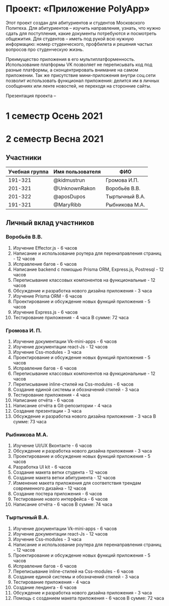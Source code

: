 # Проект: «Приложение PolyApp»

Этот проект создан для абитуриентов и студентов Московского Политеха.
Для абитуриентов – изучить направления, узнать, что нужно сдать для поступления, какие документы потребуются и посмотреть общежития.
Для студентов – иметь под рукой всю нужную информацию: номер студенческого, профбилета и решения частых вопросов про студенческую жизнь.

Преимущество приложения в его мультиплатформенность. Использование платформы VK позволяет не переписывать код под разные платформы, а сконцентрировать внимание на самом приложении. Так же присутствие мини-приложения внутри соц.сети позволит использовать функционал приложения: делится им в личных сообщениях или ленте новостей, не переходя на сторонние сайты.

Презентация проекта –

# 1 семестр Осень 2021

# 2 семестр Весна 2021

## Участники

| Учебная группа | Имя пользователя | ФИО            |
| -------------- | ---------------- | -------------- |
| 191-321        | @kidmustrun      | Громова И.П.   |
| 201-321        | @UnknownRakon    | Воробьёв В.В.  |
| 201-322        | @aposDupos       | Тыртычный В.А. |
| 191-321        | @MaryRibb        | Рыбникова М.А. |

## Личный вклад участников

### Воробьёв В.В.

1. Изучение Effector.js - 6 часов
2. Написание и использование роутера для перенаправления страниц - 12 часов
3. Исправление багов - 6 часов
4. Написание backend с помощью Prisma ORM, Express.js, Postresql - 12 часов
5. Переписывание классовых компонентов на функциональные - 12 часов
6. Обсуждение и разработка нового дизайна приложения - 3 часа
7. Изучение Prisma ORM - 6 часов
8. Проектирование и обсуждение новых функций приложения - 5 часов
9. Изучение Express.js - 6 часов
10. Тестирование приложения - 4 часа
    В сумме: 72 часа

### Громова И. П.

1. Изучение документации Vk-mini-apps - 6 часов
2. Изучение документации react-Js - 12 часов
3. Изучение Css-modules - 3 часа
4. Проектирование и обсуждение новых функций приложения - 5 часов
5. Исправление багов - 6 часов
6. Переписывание классовых компонентов на функциональные - 12 часов
7. Переписывание inline-стилей на Css-modules - 6 часов
8. Создание единой системы и обозначений стилей - 3 часа
9. Тестирование приложения - 4 часа
10. Написание отчёта - 6 часов
11. Написание отчёта в Git-репозитории - 4 часа
12. Создание презентации - 3 часа
13. Обсуждение и разработка нового дизайна приложения - 3 часа
    В сумме: 73 часа

### Рыбникова М.А.

1. Изучение UI/UX Вконтакте - 6 часов
2. Обсуждение и разработка нового дизайна приложения - 3 часа
3. Проектирование и обсуждение новых функций приложения - 5 часов
4. Разработка UI kit - 6 часов
5. Создание макета ветки студента - 12 часов
6. Создание макета ветки абитуриента - 12 часов
7. Изменение макета приложения для соответствия трендам современного дизайна - 12 часов
8. Создание постера приложения - 6 часов
9. Тестирование нового интерфейса - 6 часов
10. Написание отчёта - 6 часов
    В сумме: 74 часа

### Тыртычный В.А.

1. Изучение документации Vk-mini-apps - 6 часов
2. Изучение документации react-Js - 12 часов
3. Изучение Css-modules - 3 часа
4. Написание и использование роутера для перенаправления страниц - 12 часов
5. Проектирование и обсуждение новых функций приложения - 5 часов
6. Исправление багов - 6 часов
7. Переписывание inline-стилей на Css-modules - 6 часов
8. Создание единой системы и обозначений стилей - 3 часа
9. Тестирование приложения - 4 часа
10. Создание лендинга - 6 часов
11. Обсуждение и разработка нового дизайна приложения - 3 часа
12. Помощь с созданием макета приложения - 6 часов
   В сумме: 72 часа
